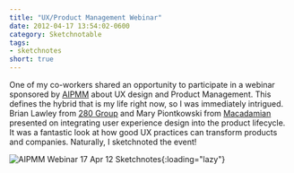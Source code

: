 ```yaml
---
title: "UX/Product Management Webinar"
date: 2012-04-17 13:54:02-0600
category: Sketchnotable
tags:
- sketchnotes
short: true
---
```


One of my co-workers shared an opportunity to participate in a webinar sponsored by <a href="http://www.aipmm.com/" target="_blank">AIPMM</a> about UX design and Product Management. This defines the hybrid that is my life right now, so I was immediately intrigued. Brian Lawley from <a href="http://www.280group.com/" target="_blank">280 Group</a> and Mary Piontkowski from <a href="http://www.macadamian.com/" target="_blank">Macadamian</a> presented on integrating user experience design into the product lifecycle. It was a fantastic look at how good UX practices can transform products and companies. Naturally, I sketchnoted the event!

![AIPMM Webinar 17 Apr 12 Sketchnotes](https://media.bennorris.org/images/sketchnotable/uploads/2021/f9d779950d.jpg){:loading="lazy"}
